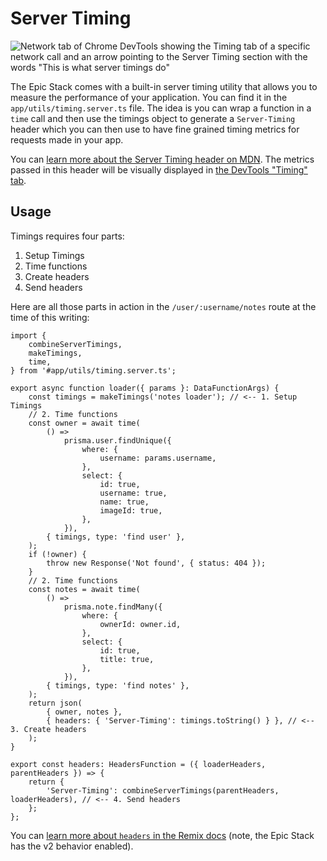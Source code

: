 # Server Timing

![Network tab of Chrome DevTools showing the Timing tab of a specific network call and an arrow pointing to the Server Timing section with the words "This is what server timings do"](https://github.com/epicweb-dev/epic-stack/assets/1500684/e5a28253-8204-43b1-8222-3f287d024ca5)

The Epic Stack comes with a built-in server timing utility that allows you to
measure the performance of your application. You can find it in the
`app/utils/timing.server.ts` file. The idea is you can wrap a function in a
`time` call and then use the timings object to generate a `Server-Timing` header
which you can then use to have fine grained timing metrics for requests made in
your app.

You can
[learn more about the Server Timing header on MDN](https://developer.mozilla.org/en-US/docs/Web/HTTP/Headers/Server-Timing).
The metrics passed in this header will be visually displayed in
[the DevTools "Timing" tab](https://developer.chrome.com/docs/devtools/network/reference/#timing).

## Usage

Timings requires four parts:

1. Setup Timings
2. Time functions
3. Create headers
4. Send headers

Here are all those parts in action in the `/user/:username/notes` route at the
time of this writing:

```tsx
import {
    combineServerTimings,
    makeTimings,
    time,
} from '#app/utils/timing.server.ts';

export async function loader({ params }: DataFunctionArgs) {
    const timings = makeTimings('notes loader'); // <-- 1. Setup Timings
    // 2. Time functions
    const owner = await time(
        () =>
            prisma.user.findUnique({
                where: {
                    username: params.username,
                },
                select: {
                    id: true,
                    username: true,
                    name: true,
                    imageId: true,
                },
            }),
        { timings, type: 'find user' },
    );
    if (!owner) {
        throw new Response('Not found', { status: 404 });
    }
    // 2. Time functions
    const notes = await time(
        () =>
            prisma.note.findMany({
                where: {
                    ownerId: owner.id,
                },
                select: {
                    id: true,
                    title: true,
                },
            }),
        { timings, type: 'find notes' },
    );
    return json(
        { owner, notes },
        { headers: { 'Server-Timing': timings.toString() } }, // <-- 3. Create headers
    );
}

export const headers: HeadersFunction = ({ loaderHeaders, parentHeaders }) => {
    return {
        'Server-Timing': combineServerTimings(parentHeaders, loaderHeaders), // <-- 4. Send headers
    };
};
```

You can
[learn more about `headers` in the Remix docs](https://remix.run/docs/en/main/route/headers)
(note, the Epic Stack has the v2 behavior enabled).
